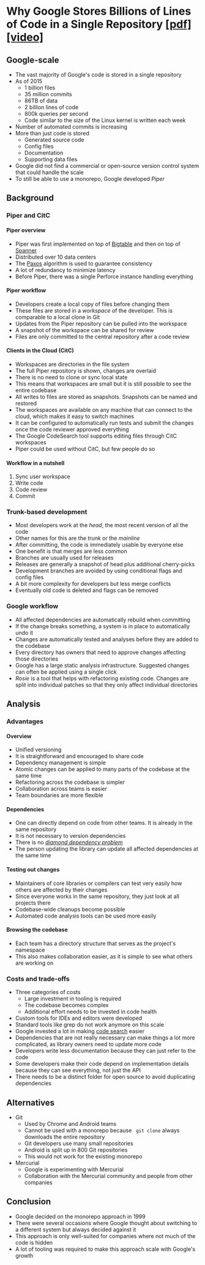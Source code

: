 # Why Google Stores Billions of Lines of Code in a Single Repository [[pdf]](https://ai.google/research/pubs/pub45424) [[video]](https://www.youtube.com/watch?v=W71BTkUbdqE)

## Google-scale

- The vast majority of Google's code is stored in a single repository
- As of 2015
    - 1 billion files
    - 35 million commits
    - 86TB of data
    - 2 billion lines of code
    - 800k queries per second
    - Code similar to the size of the Linux kernel is written each week
- Number of automated commits is increasing
- More than just code is stored
    - Generated source code
    - Config files
    - Documentation
    - Supporting data files
- Google did not find a commercial or open-source version control system that could handle the scale
- To still be able to use a monorepo, Google developed *Piper*

## Background

### Piper and CitC

#### Piper overview

- Piper was first implemented on top of [Bigtable](https://static.googleusercontent.com/media/research.google.com/en//archive/bigtable-osdi06.pdf) and then on top of [Spanner](https://www.usenix.org/system/files/conference/osdi12/osdi12-final-16.pdf)
- Distributed over 10 data centers
- The [Paxos](https://en.wikipedia.org/wiki/Paxos_(computer_science)) algorithm is used to guarantee consistency
- A lot of redundancy to minimize latency
- Before Piper, there was a single Perforce instance handling everything

#### Piper workflow

- Developers create a local copy of files before changing them
- These files are stored in a *workspace* of the developer. This is comparable to a local clone in Git
- Updates from the Piper repository can be pulled into the workspace
- A snapshot of the workspace can be shared for review
- Files are only committed to the central repository after a code review

#### Clients in the Cloud (CitC)

- Workspaces are directories in the file system
- The full Piper repository is shown, changes are overlaid
- There is no need to clone or sync local state
- This means that workspaces are small but it is still possible to see the entire codebase
- All writes to files are stored as snapshots. Snapshots can be named and restored
- The workspaces are available on any machine that can connect to the cloud, which makes it easy to switch machines
- It can be configured to automatically run tests and submit the changes once the code reviewer approved everything
- The Google CodeSearch tool supports editing files through CitC workspaces
- Piper could be used without CitC, but few people do so

#### Workflow in a nutshell

1. Sync user workspace
2. Write code
3. Code review
4. Commit

### Trunk-based development

- Most developers work at the *head*, the most recent version of all the code
- Other names for this are the *trunk* or the *mainline*
- After committing, the code is immediately usable by everyone else
- One benefit is that merges are less common
- Branches are usually used for releases
- Releases are generally a snapshot of head plus additional cherry-picks
- Development branches are avoided by using conditional flags and config files
- A bit more complexity for developers but less merge conflicts
- Eventually old code is deleted and flags can be removed

### Google workflow

- All affected dependencies are automatically rebuild when committing
- If the change breaks something, a system is in place to automatically undo it
- Changes are automatically tested and analyses before they are added to the codebase
- Every directory has owners that need to approve changes affecting those directories
- Google has a large static analysis infrastructure. Suggested changes can often be applied using a single click
- *Rosie* is a tool that helps with refactoring existing code. Changes are split into individual patches so that they only affect individual directories

## Analysis

### Advantages

#### Overview

- Unified versioning
- It is straightforward and encouraged to share code
- Dependency management is simple
- Atomic changes can be applied to many parts of the codebase at the same time
- Refactoring across the codebase is simpler
- Collaboration across teams is easier
- Team boundaries are more flexible

#### Dependencies

- One can directly depend on code from other teams. It is already in the same repository
- It is not necessary to version dependencies
- There is no [*diamond dependency problem*](https://www.well-typed.com/blog/2008/04/the-dreaded-diamond-dependency-problem/)
- The person updating the library can update all affected dependencies at the same time

#### Testing out changes

- Maintainers of core libraries or compilers can test very easily how others are affected by their changes
- Since everyone works in the same repository, they just look at all projects there
- Codebase-wide cleanups become possible
- Automated code analysis tools can be used more easily

#### Browsing the codebase

- Each team has a directory structure that serves as the project's namespace
- This also makes collaboration easier, as it is simple to see what others are working on

### Costs and trade-offs

- Three categories of costs
    - Large investment in tooling is required
    - The codebase becomes complex
    - Additional effort needs to be invested in code health
- Custom tools for IDEs and editors were developed
- Standard tools like grep do not work anymore on this scale
- Google invested a lot in making [code search](https://static.googleusercontent.com/media/research.google.com/en//pubs/archive/43835.pdf) easier
- Dependencies that are not really necessary can make things a lot more complicated, as library owners need to update more code
- Developers write less documentation because they can just refer to the code
- Some developers make their code depend on implementation details because they can see everything, not just the API
- There needs to be a distinct folder for open source to avoid duplicating dependencies

## Alternatives

- Git
    - Used by Chrome and Android teams
    - Cannot be used with a monorepo because ` git clone` always downloads the entire repository
    - Git developers use many small repositories
    - Android is split up in 800 Git repositories
    - This would not work for the existing monorepo
- Mercurial
    - Google is experimenting with Mercurial
    - Collaboration with the Mercurial community and people from other companies

## Conclusion

- Google decided on the monorepo approach in 1999
- There were several occasions where Google thought about switching to a different system but always decided against it
- This approach is only well-suited for companies where not much of the code is hidden
- A lot of tooling was required to make this approach scale with Google's growth
